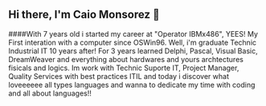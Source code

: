 ## Hi there, I'm Caio Monsorez  👋

####With 7 years old i started my career at "Operator IBMx486", YEES! My First interation with a computer since OSWin96. 
Well, i'm graduate Technic Industrial IT 10 years after! For 3 years learned Delphi, Pascal, Visual Basic, DreamWeaver and everything about hardwares and yours archtectures fisicals and logics.
Im work with Technic Suporte IT, Project Manager, Quality Services with best practices ITIL and today i discover what loveeeeee all types languages and wanna to dedicate my time with coding and all about languages!! 

<!--
**CaioMonsorez/CaioMonsorez** is a ✨ _special_ ✨ repository because its `README.md` (this file) appears on your GitHub profile.

- 🔭 I’m currently working on my personal project ITBOOK
- 🌱 I’m currently learning JavaScript, CSS, MySQL, HTML and Bootstrap 4
- 👯 I’m looking to collaborate on HTML, CSS and Bootstrap 4
- 🤔 I’m looking for help with Python and Django

